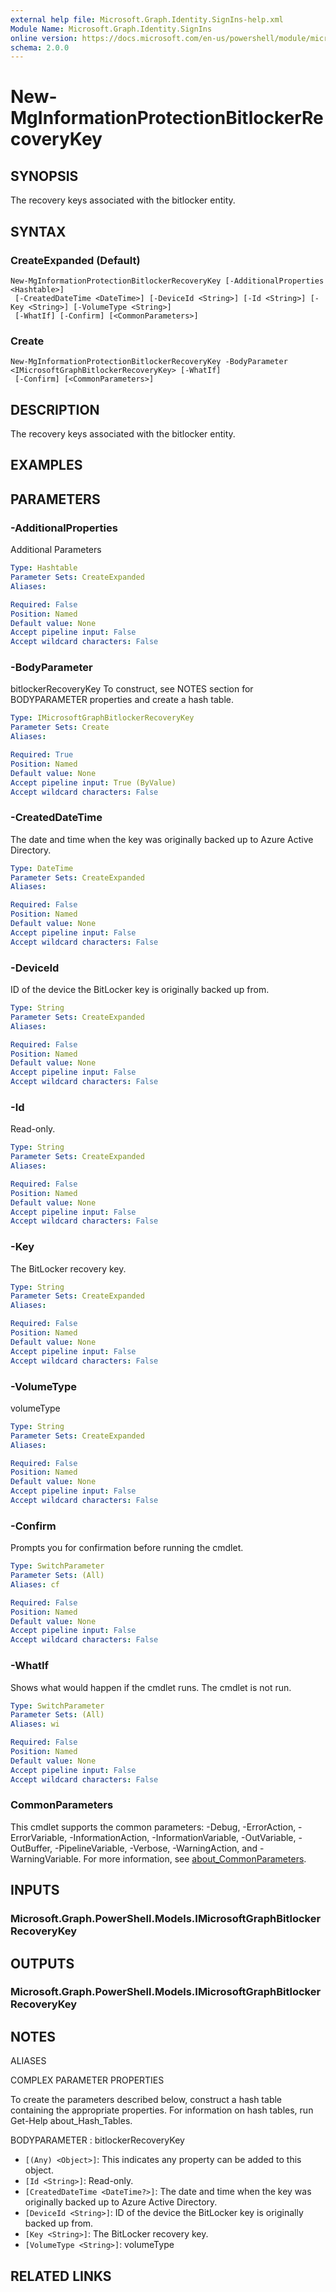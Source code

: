 ```yaml
---
external help file: Microsoft.Graph.Identity.SignIns-help.xml
Module Name: Microsoft.Graph.Identity.SignIns
online version: https://docs.microsoft.com/en-us/powershell/module/microsoft.graph.identity.signins/new-mginformationprotectionbitlockerrecoverykey
schema: 2.0.0
---
```


# New-MgInformationProtectionBitlockerRecoveryKey

## SYNOPSIS
The recovery keys associated with the bitlocker entity.

## SYNTAX

### CreateExpanded (Default)
```
New-MgInformationProtectionBitlockerRecoveryKey [-AdditionalProperties <Hashtable>]
 [-CreatedDateTime <DateTime>] [-DeviceId <String>] [-Id <String>] [-Key <String>] [-VolumeType <String>]
 [-WhatIf] [-Confirm] [<CommonParameters>]
```

### Create
```
New-MgInformationProtectionBitlockerRecoveryKey -BodyParameter <IMicrosoftGraphBitlockerRecoveryKey> [-WhatIf]
 [-Confirm] [<CommonParameters>]
```

## DESCRIPTION
The recovery keys associated with the bitlocker entity.

## EXAMPLES

## PARAMETERS

### -AdditionalProperties
Additional Parameters

```yaml
Type: Hashtable
Parameter Sets: CreateExpanded
Aliases:

Required: False
Position: Named
Default value: None
Accept pipeline input: False
Accept wildcard characters: False
```

### -BodyParameter
bitlockerRecoveryKey
To construct, see NOTES section for BODYPARAMETER properties and create a hash table.

```yaml
Type: IMicrosoftGraphBitlockerRecoveryKey
Parameter Sets: Create
Aliases:

Required: True
Position: Named
Default value: None
Accept pipeline input: True (ByValue)
Accept wildcard characters: False
```

### -CreatedDateTime
The date and time when the key was originally backed up to Azure Active Directory.

```yaml
Type: DateTime
Parameter Sets: CreateExpanded
Aliases:

Required: False
Position: Named
Default value: None
Accept pipeline input: False
Accept wildcard characters: False
```

### -DeviceId
ID of the device the BitLocker key is originally backed up from.

```yaml
Type: String
Parameter Sets: CreateExpanded
Aliases:

Required: False
Position: Named
Default value: None
Accept pipeline input: False
Accept wildcard characters: False
```

### -Id
Read-only.

```yaml
Type: String
Parameter Sets: CreateExpanded
Aliases:

Required: False
Position: Named
Default value: None
Accept pipeline input: False
Accept wildcard characters: False
```

### -Key
The BitLocker recovery key.

```yaml
Type: String
Parameter Sets: CreateExpanded
Aliases:

Required: False
Position: Named
Default value: None
Accept pipeline input: False
Accept wildcard characters: False
```

### -VolumeType
volumeType

```yaml
Type: String
Parameter Sets: CreateExpanded
Aliases:

Required: False
Position: Named
Default value: None
Accept pipeline input: False
Accept wildcard characters: False
```

### -Confirm
Prompts you for confirmation before running the cmdlet.

```yaml
Type: SwitchParameter
Parameter Sets: (All)
Aliases: cf

Required: False
Position: Named
Default value: None
Accept pipeline input: False
Accept wildcard characters: False
```

### -WhatIf
Shows what would happen if the cmdlet runs.
The cmdlet is not run.

```yaml
Type: SwitchParameter
Parameter Sets: (All)
Aliases: wi

Required: False
Position: Named
Default value: None
Accept pipeline input: False
Accept wildcard characters: False
```

### CommonParameters
This cmdlet supports the common parameters: -Debug, -ErrorAction, -ErrorVariable, -InformationAction, -InformationVariable, -OutVariable, -OutBuffer, -PipelineVariable, -Verbose, -WarningAction, and -WarningVariable. For more information, see [about_CommonParameters](http://go.microsoft.com/fwlink/?LinkID=113216).

## INPUTS

### Microsoft.Graph.PowerShell.Models.IMicrosoftGraphBitlockerRecoveryKey

## OUTPUTS

### Microsoft.Graph.PowerShell.Models.IMicrosoftGraphBitlockerRecoveryKey

## NOTES

ALIASES

COMPLEX PARAMETER PROPERTIES

To create the parameters described below, construct a hash table containing the appropriate properties. For information on hash tables, run Get-Help about_Hash_Tables.


BODYPARAMETER <IMicrosoftGraphBitlockerRecoveryKey>: bitlockerRecoveryKey
  - `[(Any) <Object>]`: This indicates any property can be added to this object.
  - `[Id <String>]`: Read-only.
  - `[CreatedDateTime <DateTime?>]`: The date and time when the key was originally backed up to Azure Active Directory.
  - `[DeviceId <String>]`: ID of the device the BitLocker key is originally backed up from.
  - `[Key <String>]`: The BitLocker recovery key.
  - `[VolumeType <String>]`: volumeType

## RELATED LINKS
